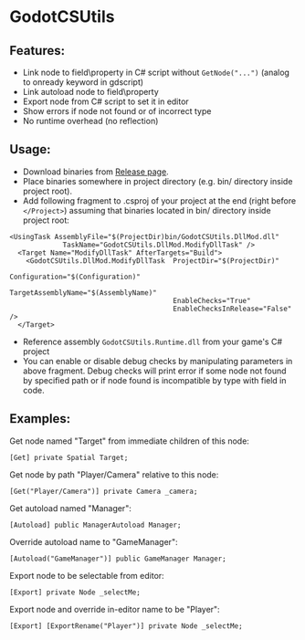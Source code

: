 # GodotCSUtils
## Features:

* Link node to field\property in C# script without `GetNode("...")` (analog to onready keyword in gdscript)
* Link autoload node to field\property
* Export node from C# script to set it in editor
* Show errors if node not found or of incorrect type
* No runtime overhead (no reflection)

## Usage:
* Download binaries from [Release page](https://github.com/crym0nster/GodotCSUtils/releases).
* Place binaries somewhere in project directory (e.g. bin/ directory inside project root).
* Add following fragment to .csproj of your project at the end (right before `</Project>`) assuming that binaries located in bin/ directory inside project root:
	
```
<UsingTask AssemblyFile="$(ProjectDir)bin/GodotCSUtils.DllMod.dll" 
             TaskName="GodotCSUtils.DllMod.ModifyDllTask" />
  <Target Name="ModifyDllTask" AfterTargets="Build">
    <GodotCSUtils.DllMod.ModifyDllTask  ProjectDir="$(ProjectDir)" 
                                        Configuration="$(Configuration)" 
                                        TargetAssemblyName="$(AssemblyName)" 
                                        EnableChecks="True" 
                                        EnableChecksInRelease="False" />
  </Target>
  ```
  
  * Reference assembly `GodotCSUtils.Runtime.dll` from your game's C# project
  * You can enable or disable debug checks by manipulating parameters in above fragment. Debug checks will print error if some node not found by specified path or if node found is incompatible by type with field in code.
  

## Examples:
Get node named "Target" from immediate children of this node:

`[Get] private Spatial Target;`

Get node by path "Player/Camera" relative to this node:

`[Get("Player/Camera")] private Camera _camera;`

Get autoload named "Manager":

`[Autoload] public ManagerAutoload Manager;`

Override autoload name to "GameManager":

`[Autoload("GameManager")] public GameManager Manager;`

Export node to be selectable from editor:

`[Export] private Node _selectMe;`

Export node and override in-editor name to be "Player":

`[Export] [ExportRename("Player")] private Node _selectMe;`
